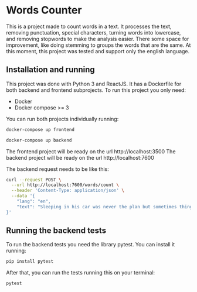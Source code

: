 # Words Counter

This is a project made to count words in a text. It processes the text, removing punctuation, special characters, turning words into lowercase, and removing stopwords to make the analysis easier.
There some space for improvement, like doing stemming to groups the words that are the same.
At this moment, this project was tested and support only the english language.

## Installation and running
This project was done with Python 3 and ReactJS. It has a Dockerfile for both backend and frontend subprojects. To run this project you only need:
 - Docker
 - Docker compose >= 3

You can run both projects individually running:

```bash
docker-compose up frontend
```
```bash
docker-compose up backend
```

The frontend project will be ready on the url http://localhost:3500
The backend project will be ready on the url http://localhost:7600

The backend request needs to be like this:
```bash
curl --request POST \
  --url http://localhost:7600/words/count \
  --header 'Content-Type: application/json' \
  --data '{
	"lang": "en",
	"text": "Sleeping in his car was never the plan but sometimes things don'\''t work out as planned."
}'
```

## Running the backend tests

To run the backend tests you need the library pytest. You can install it running:
```bash
pip install pytest
```

After that, you can run the tests running this on your terminal:
```bash
pytest
```